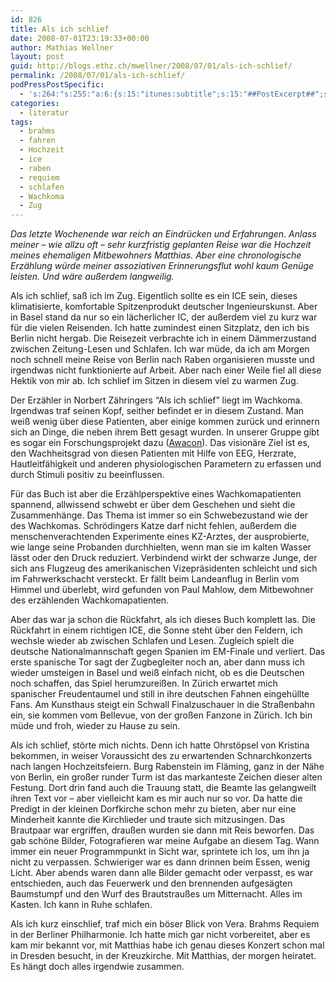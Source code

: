 ```yaml
---
id: 826
title: Als ich schlief
date: 2008-07-01T23:19:33+00:00
author: Mathias Wellner
layout: post
guid: http://blogs.ethz.ch/mwellner/2008/07/01/als-ich-schlief/
permalink: /2008/07/01/als-ich-schlief/
podPressPostSpecific:
  - 's:264:"s:255:"a:6:{s:15:"itunes:subtitle";s:15:"##PostExcerpt##";s:14:"itunes:summary";s:15:"##PostExcerpt##";s:15:"itunes:keywords";s:17:"##WordPressCats##";s:13:"itunes:author";s:10:"##Global##";s:15:"itunes:explicit";s:7:"Default";s:12:"itunes:block";s:7:"Default";}";";'
categories:
  - literatur
tags:
  - brahms
  - fahren
  - Hochzeit
  - ice
  - raben
  - requiem
  - schlafen
  - Wachkoma
  - Zug
---
```

_Das letzte Wochenende war reich an Eindr&uuml;cken und Erfahrungen. Anlass meiner &ndash; wie allzu oft &ndash; sehr kurzfristig geplanten Reise war die Hochzeit meines ehemaligen Mitbewohners Matthias. Aber eine chronologische Erz&auml;hlung w&uuml;rde meiner assoziativen Erinnerungsflut wohl kaum Gen&uuml;ge leisten. Und w&auml;re au&szlig;erdem langweilig._ 

Als ich schlief, saß ich im Zug. Eigentlich sollte es ein ICE sein, dieses klimatisierte, komfortable Spitzenprodukt deutscher Ingenieurskunst. Aber in Basel stand da nur so ein lächerlicher IC, der außerdem viel zu kurz war für die vielen Reisenden. Ich hatte zumindest einen Sitzplatz, den ich bis Berlin nicht hergab. Die Reisezeit verbrachte ich in einem Dämmerzustand zwischen Zeitung-Lesen und Schlafen. Ich war müde, da ich am Morgen noch schnell meine Reise von Berlin nach Raben organisieren musste und irgendwas nicht funktionierte auf Arbeit. Aber nach einer Weile fiel all diese Hektik von mir ab. Ich schlief im Sitzen in diesem viel zu warmen Zug.

Der Erzähler in Norbert Zähringers &#8220;Als ich schlief&#8221; liegt im Wachkoma. Irgendwas traf seinen Kopf, seither befindet er in diesem Zustand. Man weiß wenig über diese Patienten, aber einige kommen zurück und erinnern sich an Dinge, die neben ihrem Bett gesagt wurden. In unserer Gruppe gibt es sogar ein Forschungsprojekt dazu ([Awacon](http://www.sms.hest.ethz.ch/research/current-research-projects/somnomat.html)). Das visionäre Ziel ist es, den Wachheitsgrad von diesen Patienten mit Hilfe von EEG, Herzrate, Hautleitfähigkeit und anderen physiologischen Parametern zu erfassen und durch Stimuli positiv zu beeinflussen.

Für das Buch ist aber die Erzählperspektive eines Wachkomapatienten spannend, allwissend schwebt er über dem Geschehen und sieht die Zusammenhänge. Das Thema ist immer so ein Schwebezustand wie der des Wachkomas. Schrödingers Katze darf nicht fehlen, außerdem die menschenverachtenden Experimente eines KZ-Arztes, der ausprobierte, wie lange seine Probanden durchhielten, wenn man sie im kalten Wasser lässt oder den Druck reduziert. Verbindend wirkt der schwarze Junge, der sich ans Flugzeug des amerikanischen Vizepräsidenten schleicht und sich im Fahrwerkschacht versteckt. Er fällt beim Landeanflug in Berlin vom Himmel und überlebt, wird gefunden von Paul Mahlow, dem Mitbewohner des erzählenden Wachkomapatienten.

Aber das war ja schon die Rückfahrt, als ich dieses Buch komplett las. Die Rückfahrt in einem richtigen ICE, die Sonne steht über den Feldern, ich wechsle wieder ab zwischen Schlafen und Lesen. Zugleich spielt die deutsche Nationalmannschaft gegen Spanien im EM-Finale und verliert. Das erste spanische Tor sagt der Zugbegleiter noch an, aber dann muss ich wieder umsteigen in Basel und weiß einfach nicht, ob es die Deutschen noch schaffen, das Spiel herumzureißen. In Zürich erwartet mich spanischer Freudentaumel und still in ihre deutschen Fahnen eingehüllte Fans. Am Kunsthaus steigt ein Schwall Finalzuschauer in die Straßenbahn ein, sie kommen vom Bellevue, von der großen Fanzone in Zürich. Ich bin müde und froh, wieder zu Hause zu sein.

Als ich schlief, störte mich nichts. Denn ich hatte Ohrstöpsel von Kristina bekommen, in weiser Voraussicht des zu erwartenden Schnarchkonzerts nach langen Hochzeitsfeiern. Burg Rabenstein im Fläming, ganz in der Nähe von Berlin, ein großer runder Turm ist das markanteste Zeichen dieser alten Festung. Dort drin fand auch die Trauung statt, die Beamte las gelangweilt ihren Text vor &ndash; aber vielleicht kam es mir auch nur so vor. Da hatte die Predigt in der kleinen Dorfkirche schon mehr zu bieten, aber nur eine Minderheit kannte die Kirchlieder und traute sich mitzusingen. Das Brautpaar war ergriffen, draußen wurden sie dann mit Reis beworfen. Das gab schöne Bilder, Fotografieren war meine Aufgabe an diesem Tag. Wann immer ein neuer Programmpunkt in Sicht war, sprintete ich los, um ihn ja nicht zu verpassen. Schwieriger war es dann drinnen beim Essen, wenig Licht. Aber abends waren dann alle Bilder gemacht oder verpasst, es war entschieden, auch das Feuerwerk und den brennenden aufgesägten Baumstumpf und den Wurf des Brautstraußes um Mitternacht. Alles im Kasten. Ich kann in Ruhe schlafen.

Als ich kurz einschlief, traf mich ein böser Blick von Vera. Brahms Requiem in der Berliner Philharmonie. Ich hatte mich gar nicht vorbereitet, aber es kam mir bekannt vor, mit Matthias habe ich genau dieses Konzert schon mal in Dresden besucht, in der Kreuzkirche. Mit Matthias, der morgen heiratet. Es hängt doch alles irgendwie zusammen.